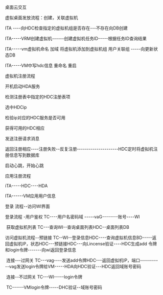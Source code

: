 桌面云交互

虚拟桌面发放流程：创建，关联虚拟机

ITA ----向HDC检查指定的虚拟机组是否存在---不存在向DB创建

ITA-----VRM创建虚拟机------创建虚拟机任务ID-----根据任务ID查询结果

ITA-----vm虚拟机命名  加域  将虚拟机添加到虚拟机组  用户关联组 -----向更新状态DB

ITA-----VM中写hdc信息  重命名  重启

虚拟机注册流程

开机启动HDA服务

检测注册表中指定的HDC注册表项

选中HDCip

检验ip对应的HDC服务是否可用

获得可用的HDC相应

发送注册请求消息

返回注册相应----注册失败--反复注册---------------------HDC定时将虚拟机注册信息写到数据库

启动心跳，开始心跳

应用注册流程

iTA-----HDC----HDA

ITA------VM应用用户信息

登录 流程--访问WI界面

登录流程 -用户鉴权			TC----用户名密码域 -----vaG--------账号----WI

​					获取虚拟机列表   TC---查询WI--查询桌面列表HDC--桌面列表DB

访问虚拟机流程--预链接   TC--WI--登录信息HDC----查询虚拟机信息BD-----返回虚拟机IP，状态HDC---预链接HDC---向Lincense验证----HDC生成add 令牌和login令牌-------向wi返回登录信息

​       连接---过网关   TC---vag----发送add令牌HDC---返回虚拟机IP，端口-----------vag发送login令牌给VM-----HDA向HDC验证---HDC返回域账号密码

​       连接--不过网关   TC---WI-----login令牌

​									TC------VMlogin令牌-----DHC验证--域账号密码
















































































